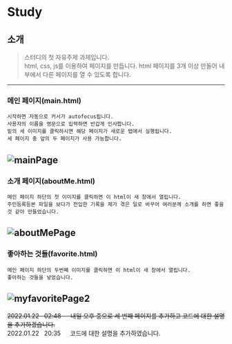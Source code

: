# Study

##  소개

>스터디의 첫 자유주제 과제입니다.<br>
>html, css, js를 이용하여 페이지를 만듭니다.
>html 페이지를 3개 이상 만들어 내부에서 다른 페이지를 열 수 있도록 합니다.
----------------------------------------
### 메인 페이지(main.html)

```
시작하면 자동으로 커서가 autofocus됩니다.
사용자의 이름을 영문으로 입력하면 반갑게 인사합니다.
밑의 세 이미지를 클릭하시면 해당 페이지가 새로운 탭에서 실행됩니다.
세 페이지 중 앞의 두 페이지가 사용 가능합니다.
```
![mainPage](https://user-images.githubusercontent.com/63586236/150637289-2f26a871-5e5c-467e-bc77-bfb9bc380163.png)
------------------------------------------------

### 소개 페이지(aboutMe.html)

```
메인 페이지 하단의 첫 이미지를 클릭하면 이 html이 새 창에서 열립니다.
주민등록등본 파일을 보다가 전입한 기록을 제가 겪은 일로 바꾸어 여러분께 소개를 하면 좋을 것 같아 만들었습니다.
```
![aboutMePage](https://user-images.githubusercontent.com/63586236/150637426-419bece3-c450-4ba3-bbfa-a2fdfabdc7f2.png)
------------------------------------------------
### 좋아하는 것들(favorite.html)

```
메인 페이지 하단의 두번째 이미지를 클릭하면 이 html이 새 창에서 열립니다.
좋아하는 것들을 넣었습니다.
```
![myfavoritePage2](https://user-images.githubusercontent.com/63586236/150637524-378c2735-2096-4f3a-9eca-15f52782dc5d.png)
-------------------------------------

~~2022.01.22 &nbsp; 02:48 &emsp; 내일 오후 중으로 세 번째 페이지를 추가하고 코드에 대한 설명을 추가하겠습니다.~~<br>
2022.01.22 &nbsp; 20:35 &emsp; 코드에 대한 설명을 추가하였습니다.
